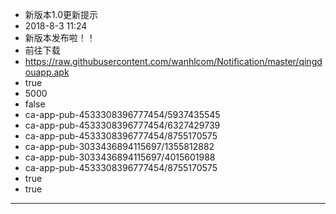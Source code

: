 - 新版本1.0更新提示
- 2018-8-3 11:24
- 新版本发布啦！！
- 前往下载
- https://raw.githubusercontent.com/wanhlcom/Notification/master/qingdouapp.apk
- true
- 5000
- false
- ca-app-pub-4533308396777454/5937435545
- ca-app-pub-4533308396777454/6327429739
- ca-app-pub-4533308396777454/8755170575
- ca-app-pub-3033436894115697/1355812882
- ca-app-pub-3033436894115697/4015601988
- ca-app-pub-4533308396777454/8755170575
- true
- true
---
 

